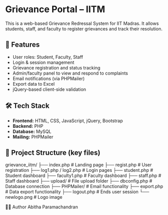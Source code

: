 # Grievance Portal – IITM

This is a web-based Grievance Redressal System for IIT Madras. It allows students, staff, and faculty to register grievances and track their resolution.

## 🔹 Features

- User roles: Student, Faculty, Staff
- Login & session management
- Grievance registration and status tracking
- Admin/faculty panel to view and respond to complaints
- Email notifications (via PHPMailer)
- Export data to Excel
- jQuery-based client-side validation

## 🛠️ Tech Stack

- **Frontend:** HTML, CSS, JavaScript, jQuery, Bootstrap
- **Backend:** PHP
- **Database:** MySQL
- **Mailing:** PHPMailer

## 📁 Project Structure (key files)

grievance_iitm/
├── index.php # Landing page
├── regist.php # User registration
├── log1.php / log2.php # Login pages
├── student.php # Student dashboard
├── faculty1.php # Faculty dashboard
├── staff.php # Staff dashboard
├── upload/ # File upload folder
├── dbconfig.php # Database connection
├── PHPMailer/ # Email functionality
├── export.php # Data export functionality
├── logout.php # Ends user session
└── newlogo.png # Logo image


👩‍💻 Author
Abitha Paramachandran
